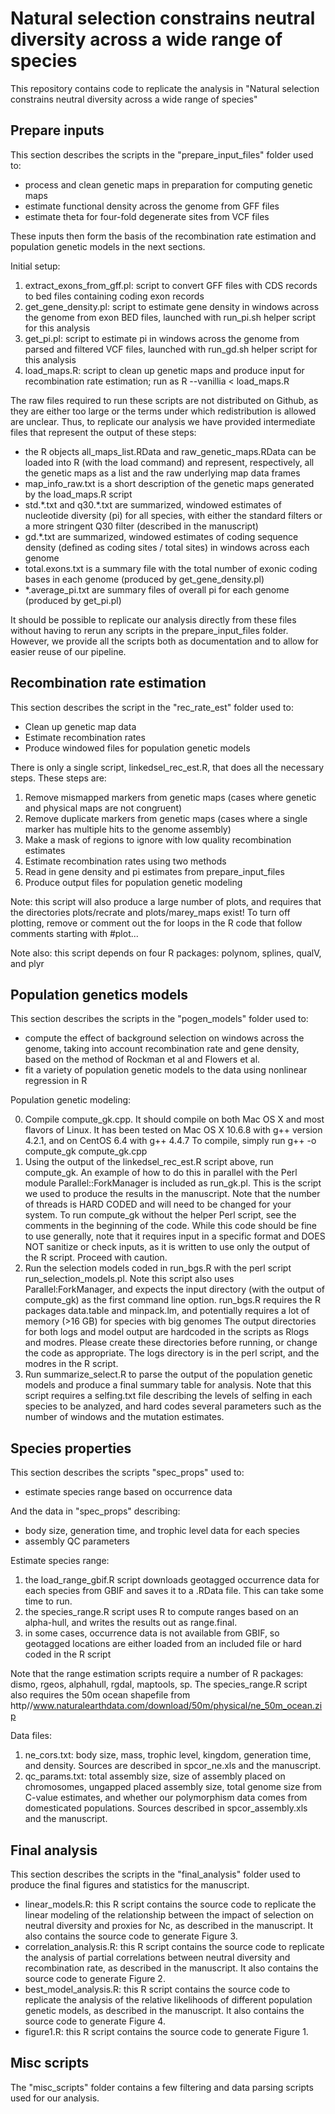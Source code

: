 Natural selection constrains neutral diversity across a wide range of species
================

This repository contains code to replicate the analysis in "Natural selection constrains neutral diversity across a wide range of species"

Prepare inputs
--------------

This section describes the scripts in the "prepare_input_files" folder used to: 
+ process and clean genetic maps in preparation for computing genetic maps
+ estimate functional density across the genome from GFF files
+ estimate theta for four-fold degenerate sites from VCF files

These inputs then form the basis of the recombination rate estimation and population genetic models in the next sections.

Initial setup:

1. extract_exons_from_gff.pl: script to convert GFF files with CDS records to bed files containing coding exon records
2. get_gene_density.pl: script to estimate gene density in windows across the genome from exon BED files, launched with run_pi.sh helper script for this analysis
3. get_pi.pl: script to estimate pi in windows across the genome from parsed and filtered VCF files, launched with run_gd.sh helper script for this analysis
4. load_maps.R: script to clean up genetic maps and produce input for recombination rate estimation; run as R --vanillia < load_maps.R

The raw files required to run these scripts are not distributed on Github, as they are either too large or the terms under which redistribution is allowed are unclear.
Thus, to replicate our analysis we have provided intermediate files that represent the output of these steps:
+ the R objects all_maps_list.RData and raw_genetic_maps.RData can be loaded into R (with the load command) and represent, 
	respectively, all the genetic maps as a list and the raw underlying map data frames
+ map_info_raw.txt is a short description of the genetic maps generated by the load_maps.R script
+ std.\*.txt and q30.\*.txt are summarized, windowed estimates of nucleotide diversity (pi) for all species, with either the standard filters or a more stringent Q30 filter (described in the manuscript)
+ gd.\*.txt are summarized, windowed estimates of coding sequence density (defined as coding sites / total sites) in windows across each genome
+ total.exons.txt is a summary file with the total number of exonic coding bases in each genome (produced by get_gene_density.pl)
+ \*.average_pi.txt are summary files of overall pi for each genome (produced by get_pi.pl)

It should be possible to replicate our analysis directly from these files without having to rerun any scripts in the prepare_input_files folder.
However, we provide all the scripts both as documentation and to allow for easier reuse of our pipeline.


Recombination rate estimation
-----------------------------

This section describes the script in the "rec_rate_est" folder used to:
+ Clean up genetic map data
+ Estimate recombination rates
+ Produce windowed files for population genetic models

There is only a single script, linkedsel_rec_est.R, that does all the necessary steps. These steps are:

1. Remove mismapped markers from genetic maps (cases where genetic and physical maps are not congruent)
2. Remove duplicate markers from genetic maps (cases where a single marker has multiple hits to the genome assembly)
3. Make a mask of regions to ignore with low quality recombination estimates
4. Estimate recombination rates using two methods
5. Read in gene density and pi estimates from prepare_input_files
6. Produce output files for population genetic modeling

Note: this script will also produce a large number of plots, and requires that the directories plots/recrate and plots/marey_maps exist!
To turn off plotting, remove or comment out the for loops in the R code that follow comments starting with #plot...

Note also: this script depends on four R packages: polynom, splines, qualV, and plyr


Population genetics models
--------------------------

This section describes the scripts in the "pogen_models" folder used to:
+ compute the effect of background selection on windows across the genome, taking into account recombination rate and gene density,
based on the method of Rockman et al and Flowers et al.
+ fit a variety of population genetic models to the data using nonlinear regression in R

Population genetic modeling:

0. Compile compute_gk.cpp. It should compile on both Mac OS X and most flavors of Linux. 
	It has been tested on Mac OS X 10.6.8 with g++ version 4.2.1, and on CentOS 6.4 with g++ 4.4.7
	To compile, simply run g++ -o compute_gk compute_gk.cpp
1. Using the output of the linkedsel_rec_est.R script above, run compute_gk. An example of how to do this in parallel with
	the Perl module Parallel::ForkManager is included as run_gk.pl. This is the script we used to produce the results in the manuscript.
	Note that the number of threads is HARD CODED and will need to be changed for your system.
	To run compute_gk without the helper Perl script, see the comments in the beginning of the code.
	While this code should be fine to use generally, note that it requires input in a specific format and DOES NOT sanitize or check inputs,
	as it is written to use only the output of the R script. Proceed with caution.
2. Run the selection models coded in run_bgs.R with the perl script run_selection_models.pl. Note this script also uses Parallel:ForkManager, 
	and expects the input directory (with the output of compute_gk) as the first command line option.
	run_bgs.R requires the R packages data.table and minpack.lm, and potentially requires a lot of memory (>16 GB) for species with big genomes
	The output directories for both logs and model output are hardcoded in the scripts as Rlogs and modres. Please create these directories before running,
	or change the code as appropriate. The logs directory is in the perl script, and the modres in the R script.
3. Run summarize_select.R to parse the output of the population genetic models and produce a final summary table for analysis.
	Note that this script requires a selfing.txt file describing the levels of selfing in each species to be analyzed,
	and hard codes several parameters such as the number of windows and the mutation estimates.


Species properties
------------------

This section describes the scripts "spec_props" used to:
+ estimate species range based on occurrence data

And the data in "spec_props" describing:
+ body size, generation time, and trophic level data for each species
+ assembly QC parameters

Estimate species range:

1. the load_range_gbif.R script downloads geotagged occurrence data for each species from GBIF and saves it to a .RData file. This can take some time to run.
2. the species_range.R script uses R to compute ranges based on an alpha-hull, and writes the results out as range.final.
3. in some cases, occurrence data is not available from GBIF, so geotagged locations are either loaded from an included file or hard coded in the R script

Note that the range estimation scripts require a number of R packages: dismo, rgeos, alphahull, rgdal, maptools, sp.
The species_range.R script also requires the 50m ocean shapefile from http//www.naturalearthdata.com/download/50m/physical/ne_50m_ocean.zip

Data files:

1. ne_cors.txt: body size, mass, trophic level, kingdom, generation time, and density. Sources are described in spcor_ne.xls and the manuscript.
2. qc_params.txt: total assembly size, size of assembly placed on chromosomes, ungapped placed assembly size, total genome size from C-value estimates, and whether our polymorphism data comes from domesticated populations. Sources described in spcor_assembly.xls and the manuscript.

Final analysis
---------------

This section describes the scripts in the "final_analysis" folder used to produce the final figures and statistics for the manuscript.

+ linear_models.R: this R script contains the source code to replicate the linear modeling of the relationship between the impact of selection on neutral diversity and proxies for Nc, as described in the manuscript. It also contains the source code to generate Figure 3.
+ correlation_analysis.R: this R script contains the source code to replicate the analysis of partial correlations between neutral diversity and recombination rate, as described in the manuscript. It also contains the source code to generate Figure 2.
+ best_model_analysis.R: this R script contains the source code to replicate the analysis of the relative likelihoods of different population genetic models, as described in the manuscript. It also contains the source code to generate Figure 4.
+ figure1.R: this R script contains the source code to generate Figure 1.

Misc scripts
------------

The "misc_scripts" folder contains a few filtering and data parsing scripts used for our analysis.